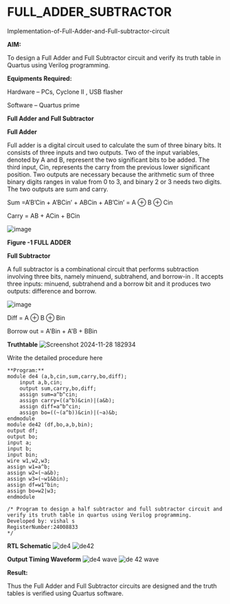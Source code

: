# FULL_ADDER_SUBTRACTOR

Implementation-of-Full-Adder-and-Full-subtractor-circuit

**AIM:**

To design a Full Adder and Full Subtractor circuit and verify its truth table in Quartus using Verilog programming.

**Equipments Required:**

Hardware – PCs, Cyclone II , USB flasher

Software – Quartus prime

**Full Adder and Full Subtractor**

**Full Adder**

Full adder is a digital circuit used to calculate the sum of three binary bits. It consists of three inputs and two outputs. Two of the input variables, denoted by A and B, represent the two significant bits to be added. The third input, Cin, represents the carry from the previous lower significant position. Two outputs are necessary because the arithmetic sum of three binary digits ranges in value from 0 to 3, and binary 2 or 3 needs two digits. The two outputs are sum and carry.

Sum =A’B’Cin + A’BCin’ + ABCin + AB’Cin’ = A ⊕ B ⊕ Cin 

Carry = AB + ACin + BCin

![image](https://github.com/naavaneetha/FULL_ADDER_SUBTRACTOR/assets/154305477/0f30ba51-5ffb-4198-845f-18e054f675e7)

**Figure -1 FULL ADDER**

**Full Subtractor**

A full subtractor is a combinational circuit that performs subtraction involving three bits, namely minuend, subtrahend, and borrow-in . It accepts three inputs: minuend, subtrahend and a borrow bit and it produces two outputs: difference and borrow.

![image](https://github.com/naavaneetha/FULL_ADDER_SUBTRACTOR/assets/154305477/02b24f51-ab51-4304-9ad6-7b81ffc1ead5)

Diff = A ⊕ B ⊕ Bin 

Borrow out = A'Bin + A'B + BBin

**Truthtable**
![Screenshot 2024-11-28 182934](https://github.com/user-attachments/assets/359ff0d1-a349-4462-a9bb-f09953902e61)

Write the detailed procedure here
~~~
**Program:**
module de4 (a,b,cin,sum,carry,bo,diff);
    input a,b,cin;
    output sum,carry,bo,diff;
    assign sum=a^b^cin;
    assign carry=((a^b)&cin)|(a&b);
    assign diff=a^b^cin;
    assign bo=((~(a^b))&cin)|(~a)&b;
endmodule
module de42 (df,bo,a,b,bin);
output df;
output bo;
input a;
input b;
input bin;
wire w1,w2,w3;
assign w1=a^b;
assign w2=(~a&b);
assign w3=(~w1&bin);
assign df=w1^bin;
assign bo=w2|w3;
endmodule

/* Program to design a half subtractor and full subtractor circuit and verify its truth table in quartus using Verilog programming. 
Developed by: vishal s
RegisterNumber:24008833
*/
~~~
**RTL Schematic**
![de4](https://github.com/user-attachments/assets/52ae510f-73fe-4349-a44f-e63c19a3f4d6)
![de42](https://github.com/user-attachments/assets/77c39acb-4d4b-409f-a30e-27068ce08249)

**Output Timing Waveform**
![de4 wave](https://github.com/user-attachments/assets/296501cf-7fe3-4e4c-8d56-2c5eb14f4868)
![de 42 wave](https://github.com/user-attachments/assets/0e761186-6acf-404f-b644-20826a674980)

**Result:**

Thus the Full Adder and Full Subtractor circuits are designed and the truth tables is verified using Quartus software.



